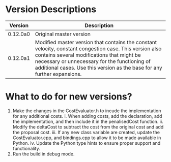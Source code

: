 # Version Descriptions

| Version | Description |
| - | - |
| 0.12.0a0 | Original master version |
| 0.12.0a1 | Modified master version that contains the constant velocity, constant congestion case. This version also contains several modifications that might be necessary or unnecessary for the functioning of additional cases. Use this version as the base for any further expansions. |


# What to do for new versions?
1. Make the changes in the CostEvaluator.h to incude the implementation for any additional costs.
    i. When adding costs, add the declaration, add the implementation, and then include it in the penalisedCost function.
    ii. Modify the deltaCost to subtract the cost from the original cost and add the proposal cost.
    iii. If any new class variable are created, update the CostEvaluator.cpp, and bindings.cpp to allow it to be made available in Python.
    iv. Update the Python type hints to ensure proper support and functionality.
2. Run the build in debug mode.